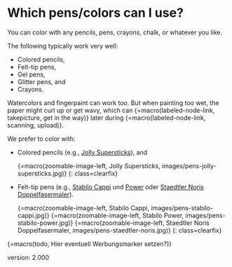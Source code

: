 # Which pens/colors can I use?

You can color with any pencils, pens, crayons, chalk, or whatever you like.

The following typically work very well:

* Colored pencils,
* Felt-tip pens,
* Gel pens,
* Glitter pens, and
* Crayons.

Watercolors and fingerpaint can work too.
But when painting too wet, the paper might curl up or get wavy, which can {=macro(labeled-node-link, takepicture, get in the way)} later during {=macro(labeled-node-link, scanning, upload)}.

We prefer to color with:

* Colored pencils (e.g., [Jolly Supersticks](https://jolly.at/en/produkt-kategorie/colouring-pencils/supersticks-classic/)), and

    {=macro(zoomable-image-left, Jolly Supersticks, images/pens-jolly-supersticks.jpg)}
{: class=clearfix}

* Felt-tip pens (e.g., [Stabilo Cappi](https://www.stabilo.com/com/products/coloring-drawing/coloring-felt-tip-pens/stabilo-cappi/) und [Power](https://www.stabilo.com/com/products/coloring-drawing/coloring-felt-tip-pens/stabilo-power/) oder [Staedtler Noris Doppelfasermaler](https://www.staedtler.com/intl/en/products/products-for-colouring/fibre-tip-pens/noris-320-double-ended-fibre-tip-pen-320-nwp12/)).

    {=macro(zoomable-image-left, Stabilo Cappi, images/pens-stabilo-cappi.jpg)}
    {=macro(zoomable-image-left, Stabilo Power, images/pens-stabilo-power.jpg)}
    {=macro(zoomable-image-left, Staedtler Noris Doppelfasermaler, images/pens-staedtler-noris.jpg)}
{: class=clearfix}

{=macro(todo, Hier eventuell Werbungsmarker setzen?)}

version: 2.000
